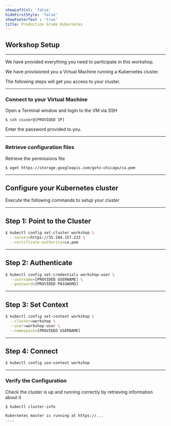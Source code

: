 ```yaml
---
showLeftCol: 'false'
hideFirstStyle: 'false'
showFooterText : 'true'
title: Production Grade Kubernetes
---
```


## Workshop Setup

---

We have provided everything you need to participate in this workshop.

We have provisioned you a Virtual Machine running a Kubernetes cluster.

The following steps will get you access to your cluster.

---

### Connect to your Virtual Machine

Open a Terminal window and login to the VM via SSH

```
$ ssh csuser@[PROVIDED IP]
```

Enter the password provided to you.

---

### Retrieve configuration files

Retrieve the permissions file

```
$ wget https://storage.googleapis.com/goto-chicago/ca.pem
```

---

## Configure your Kubernetes cluster

Execute the following commands to setup your cluster

---

## Step 1: Point to the Cluster

```bash
$ kubectl config set-cluster workshop \
  --server=https://35.184.157.223 \
  --certificate-authority=ca.pem
```

---

## Step 2: Authenticate

```bash
$ kubectl config set-credentials workshop-user \
  --username=[PROVIDED USERNAME] \
  --password=[PROVIDED PASSWORD]
```

---

## Step 3: Set Context

```bash
$ kubectl config set-context workshop \
  --cluster=workshop \
  --user=workshop-user \
  --namespace=[PROVIDED USERNAME]
```

---

## Step 4: Connect

```bash
$ kubectl config use-context workshop
```

---

### Verify the Configuration

Check the cluster is up and running correctly by retrieving information about it

```
$ kubectl cluster-info

Kubernetes master is running at https://...
....
```
